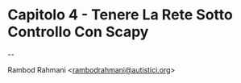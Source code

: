 # Capitolo 4 - Tenere La Rete Sotto Controllo Con Scapy

--

Rambod Rahmani <<rambodrahmani@autistici.org>>
